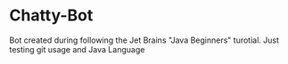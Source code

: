 # Chatty-Bot

Bot created during following the Jet Brains "Java Beginners" turotial.
Just testing git usage and Java Language

